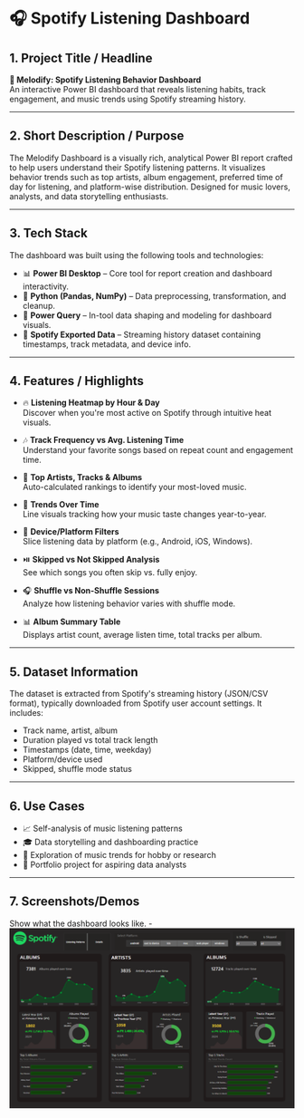 # 🎧 Spotify Listening Dashboard

## 1. Project Title / Headline

**🎵 Melodify: Spotify Listening Behavior Dashboard**  
An interactive Power BI dashboard that reveals listening habits, track engagement, and music trends using Spotify streaming history.

---

## 2. Short Description / Purpose

The Melodify Dashboard is a visually rich, analytical Power BI report crafted to help users understand their Spotify listening patterns. It visualizes behavior trends such as top artists, album engagement, preferred time of day for listening, and platform-wise distribution. Designed for music lovers, analysts, and data storytelling enthusiasts.

---

## 3. Tech Stack

The dashboard was built using the following tools and technologies:

- 📊 **Power BI Desktop** – Core tool for report creation and dashboard interactivity.
- 🐍 **Python (Pandas, NumPy)** – Data preprocessing, transformation, and cleanup.
- 🧹 **Power Query** – In-tool data shaping and modeling for dashboard visuals.
- 📁 **Spotify Exported Data** – Streaming history dataset containing timestamps, track metadata, and device info.

---

## 4. Features / Highlights

- 🔥 **Listening Heatmap by Hour & Day**  
  Discover when you're most active on Spotify through intuitive heat visuals.

- 🎶 **Track Frequency vs Avg. Listening Time**  
  Understand your favorite songs based on repeat count and engagement time.

- 🎤 **Top Artists, Tracks & Albums**  
  Auto-calculated rankings to identify your most-loved music.

- 📆 **Trends Over Time**  
  Line visuals tracking how your music taste changes year-to-year.

- 📱 **Device/Platform Filters**  
  Slice listening data by platform (e.g., Android, iOS, Windows).

- ⏯️ **Skipped vs Not Skipped Analysis**  
  See which songs you often skip vs. fully enjoy.

- 🎧 **Shuffle vs Non-Shuffle Sessions**  
  Analyze how listening behavior varies with shuffle mode.

- 📊 **Album Summary Table**  
  Displays artist count, average listen time, total tracks per album.

---

## 5. Dataset Information

The dataset is extracted from Spotify's streaming history (JSON/CSV format), typically downloaded from Spotify user account settings. It includes:

- Track name, artist, album  
- Duration played vs total track length  
- Timestamps (date, time, weekday)  
- Platform/device used  
- Skipped, shuffle mode status

---

## 6. Use Cases

- 📈 Self-analysis of music listening patterns  
- 🎓 Data storytelling and dashboarding practice  
- 🎤 Exploration of music trends for hobby or research  
- 🧪 Portfolio project for aspiring data analysts

---

## 7. Screenshots/Demos

Show what the dashboard looks like. - ![Alt text](https://github.com/priyanshu-shekhar432/spotify-dashboard/blob/main/snapshot%20of%20the%20Dashboard.png)

